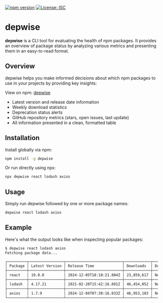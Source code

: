 [![npm version](https://badge.fury.io/js/depwise.svg)](https://www.npmjs.com/package/depwise)
[![License: ISC](https://img.shields.io/badge/License-ISC-blue.svg)](https://opensource.org/licenses/ISC)

# depwise

**depwise** is a CLI tool for evaluating the health of npm packages. It provides an overview of package status by analyzing various metrics and presenting them in an easy-to-read format.

## Overview

depwise helps you make informed decisions about which npm packages to use in your projects by providing key insights:

View on npm: [depwise](https://www.npmjs.com/package/depwise)

- Latest version and release date information
- Weekly download statistics
- Deprecation status alerts
- GitHub repository metrics (stars, open issues, last update)
- All information presented in a clean, formatted table

## Installation

Install globally via npm:

```bash
npm install -g depwise
```

Or run directly using npx:

```bash
npx depwise react lodash axios
```

## Usage

Simply run depwise followed by one or more package names:

```bash
depwise react lodash axios
```

## Example

Here's what the output looks like when inspecting popular packages:

```bash
$ depwise react lodash axios
Fetching package data...

┌─────────┬────────────────┬──────────────────────────┬────────────┬────────────┬─────────┬─────────────┬──────────────────────┐
│ Package │ Latest Version │ Release Time             │ Downloads  │ Deprecated │ Stars   │ Open Issues │ Last Updated         │
├─────────┼────────────────┼──────────────────────────┼────────────┼────────────┼─────────┼─────────────┼──────────────────────┤
│ react   │ 19.0.0         │ 2024-12-05T18:10:21.804Z │ 23,859,617 │ None       │ 232,033 │ 962         │ 2025-02-06T14:29:00Z │
├─────────┼────────────────┼──────────────────────────┼────────────┼────────────┼─────────┼─────────────┼──────────────────────┤
│ lodash  │ 4.17.21        │ 2021-02-20T15:42:16.891Z │ 46,454,052 │ None       │ 60,101  │ 87          │ 2025-02-06T14:14:47Z │
├─────────┼────────────────┼──────────────────────────┼────────────┼────────────┼─────────┼─────────────┼──────────────────────┤
│ axios   │ 1.7.9          │ 2024-12-04T07:38:16.833Z │ 46,953,183 │ None       │ 106,256 │ 671         │ 2025-02-06T14:28:48Z │
└─────────┴────────────────┴──────────────────────────┴────────────┴────────────┴─────────┴─────────────┴──────────────────────┘
```
